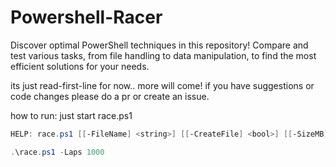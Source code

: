 # Powershell-Racer
Discover optimal PowerShell techniques in this repository! Compare and test various tasks, from file handling to data manipulation, to find the most efficient solutions for your needs.

its just read-first-line for now.. more will come! 
if you have suggestions or code changes please do a pr or create an issue. 

how to run:
just start race.ps1
```powershell
HELP: race.ps1 [[-FileName] <string>] [[-CreateFile] <bool>] [[-SizeMB] <int>] [[-Laps] <int>] [[-Measurement] <string>]

.\race.ps1 -Laps 1000
```